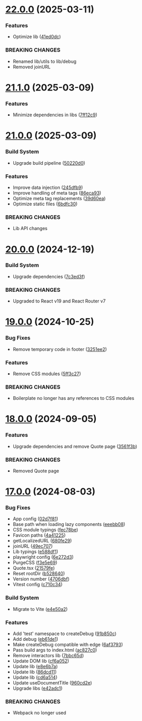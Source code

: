 # [22.0.0](https://github.com/andrewscwei/react-static-starter-kit/compare/v21.1.0...v22.0.0) (2025-03-11)


### Features

* Optimize lib ([41ed0dc](https://github.com/andrewscwei/react-static-starter-kit/commit/41ed0dc9ee6218059b37972cce92abf900438e47))


### BREAKING CHANGES

* Renamed lib/utils to lib/debug
* Removed joinURL

# [21.1.0](https://github.com/andrewscwei/react-static-starter-kit/compare/v21.0.0...v21.1.0) (2025-03-09)


### Features

* Minimize dependencies in libs ([7ff12c9](https://github.com/andrewscwei/react-static-starter-kit/commit/7ff12c923ebd7ba34adb6b5823d9d47210cdecc7))

# [21.0.0](https://github.com/andrewscwei/react-static-starter-kit/compare/v20.0.0...v21.0.0) (2025-03-09)


### Build System

* Upgrade build pipeline ([50220d0](https://github.com/andrewscwei/react-static-starter-kit/commit/50220d0195cc8affc6f450bcae44edc7a41d989a))


### Features

* Improve data injection ([245dfb9](https://github.com/andrewscwei/react-static-starter-kit/commit/245dfb935cd5d7b1938b5998ca63291043898632))
* Improve handling of meta tags ([86eca93](https://github.com/andrewscwei/react-static-starter-kit/commit/86eca937681fe880a9956fedf51fa8a5e5331f41))
* Optimize meta tag replacements ([39d60ea](https://github.com/andrewscwei/react-static-starter-kit/commit/39d60eae44eafb6105939b1902aff8fa996c700a))
* Optimize static files ([6bdfc30](https://github.com/andrewscwei/react-static-starter-kit/commit/6bdfc30ef6c6f3c789741fe6c2bc44af7316034a))


### BREAKING CHANGES

* Lib API changes

# [20.0.0](https://github.com/andrewscwei/react-static-starter-kit/compare/v19.0.0...v20.0.0) (2024-12-19)


### Build System

* Upgrade dependencies ([7c3ed3f](https://github.com/andrewscwei/react-static-starter-kit/commit/7c3ed3ffb80b7fea7a0854b71eb36cdca5c50fad))


### BREAKING CHANGES

* Upgraded to React v19 and React Router v7

# [19.0.0](https://github.com/andrewscwei/react-static-starter-kit/compare/v18.0.0...v19.0.0) (2024-10-25)


### Bug Fixes

* Remove temporary code in footer ([3251ee2](https://github.com/andrewscwei/react-static-starter-kit/commit/3251ee20b7125c28b9252fa83789bfbf32e84517))


### Features

* Remove CSS modules ([5ff3c27](https://github.com/andrewscwei/react-static-starter-kit/commit/5ff3c2786d30a055a71edece0e996f5cd73f9e10))


### BREAKING CHANGES

* Boilerplate no longer has any references to CSS modules

# [18.0.0](https://github.com/andrewscwei/react-static-starter-kit/compare/v17.0.0...v18.0.0) (2024-09-05)

### Features

-   Upgrade dependencies and remove Quote page ([3561f3b](https://github.com/andrewscwei/react-static-starter-kit/commit/3561f3ba6445c7d0e8ce03d07bb347241c22ee66))

### BREAKING CHANGES

-   Removed Quote page

# [17.0.0](https://github.com/andrewscwei/react-static-starter-kit/compare/v16.1.0...v17.0.0) (2024-08-03)

### Bug Fixes

-   App config ([02d7f81](https://github.com/andrewscwei/react-static-starter-kit/commit/02d7f81c95829fbdb056eabefcde16508039bae5))
-   Base path when loading lazy components ([eeebb08](https://github.com/andrewscwei/react-static-starter-kit/commit/eeebb080b7bbfc885353135672eaeaa0c22c9ae4))
-   CSS module typings ([fec78be](https://github.com/andrewscwei/react-static-starter-kit/commit/fec78be273ec0ec4d3e5129fcce9e0609ca8c397))
-   Favicon paths ([4a41225](https://github.com/andrewscwei/react-static-starter-kit/commit/4a41225c05e6428ec0136c16c83ca42b0d3d8d83))
-   getLocalizedURL ([680fe29](https://github.com/andrewscwei/react-static-starter-kit/commit/680fe29f8945302fb21f278b0f4c6cc0f23b7b4b))
-   joinURL ([49ec707](https://github.com/andrewscwei/react-static-starter-kit/commit/49ec7073b4f071c7c0ea612e676711eaa60f44d4))
-   Lib typings ([e588df1](https://github.com/andrewscwei/react-static-starter-kit/commit/e588df1db158b65e14bfee250af3fcda79d58940))
-   playwright config ([6e272d3](https://github.com/andrewscwei/react-static-starter-kit/commit/6e272d31d044392103ba6a551d0eae1c4a3f9379))
-   PurgeCSS ([f3e5e69](https://github.com/andrewscwei/react-static-starter-kit/commit/f3e5e698646aba8b754aace162fc728a1174178f))
-   Quote.tsx ([21579fe](https://github.com/andrewscwei/react-static-starter-kit/commit/21579feda4c662a797a02ebf0929a4ed597aba90))
-   Reset rootDir ([b528640](https://github.com/andrewscwei/react-static-starter-kit/commit/b528640837685bf1f1f873841c6beea45837de65))
-   Version number ([4706dbf](https://github.com/andrewscwei/react-static-starter-kit/commit/4706dbf1923fbce03f47a7db0caf6e3ff5784811))
-   Vitest config ([c710c34](https://github.com/andrewscwei/react-static-starter-kit/commit/c710c34b5de8dda8cf48836d106b83939a2d7cef))

### Build System

-   Migrate to Vite ([e4e50a2](https://github.com/andrewscwei/react-static-starter-kit/commit/e4e50a2e30b3577486e949e340a0a719b36ec7e9))

### Features

-   Add 'test' namespace to createDebug ([91b850c](https://github.com/andrewscwei/react-static-starter-kit/commit/91b850ce268a5c2ecbc6f4eec8c4a63b422dbb7e))
-   Add debug ([eb61de1](https://github.com/andrewscwei/react-static-starter-kit/commit/eb61de15153eeabe13688ec030f4946ffe5c0594))
-   Make createDebug compatible with edge ([6af3793](https://github.com/andrewscwei/react-static-starter-kit/commit/6af379390dca0354296a04cff2c77f5dddf13c9d))
-   Pass build args to index.html ([ac827c0](https://github.com/andrewscwei/react-static-starter-kit/commit/ac827c0760fe66b9145a716c809a2a635f9e2d6a))
-   Remove interactors lib ([7bbc65d](https://github.com/andrewscwei/react-static-starter-kit/commit/7bbc65d88333813bb08f66b0822585792c76de9f))
-   Update DOM lib ([cf6a052](https://github.com/andrewscwei/react-static-starter-kit/commit/cf6a052c4a424542ddecd8bc7213065bafad2907))
-   Update lib ([e8e6b7a](https://github.com/andrewscwei/react-static-starter-kit/commit/e8e6b7a7c21b7fcaae1a29fea0d64fbb001984cb))
-   Update lib ([86dcd11](https://github.com/andrewscwei/react-static-starter-kit/commit/86dcd11b49963127e7e107d27ba7197f7431c994))
-   Update lib ([cd6a514](https://github.com/andrewscwei/react-static-starter-kit/commit/cd6a514945d4fcbcc974b5aa3681a12ac97d1d2b))
-   Update useDocumentTitle ([960cd2e](https://github.com/andrewscwei/react-static-starter-kit/commit/960cd2ec3943ebf7310a1174367e950c23230748))
-   Upgrade libs ([e42adc1](https://github.com/andrewscwei/react-static-starter-kit/commit/e42adc12528a043e39777cbe1356f47354b0ebf4))

### BREAKING CHANGES

-   Webpack no longer used

